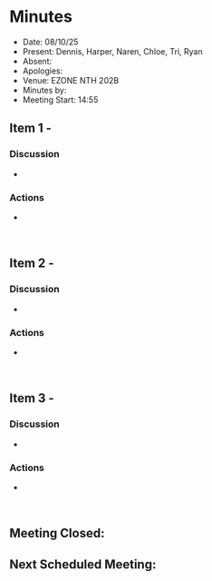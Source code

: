 # Minutes 

- Date: 08/10/25
- Present: Dennis, Harper, Naren, Chloe, Tri, Ryan 
- Absent:
- Apologies:
- Venue: EZONE NTH 202B 
- Minutes by: 
- Meeting Start: 14:55

## Item 1 - 
> **<Description>**

### Discussion
 - 

### Actions
 - 
<br>

## Item 2 - 
> **<Description>**

### Discussion
 - 

### Actions
 - 
<br>

## Item 3 - 
> **<Description>**

### Discussion
 - 
### Actions
 - 
<br>

## Meeting Closed:

## Next Scheduled Meeting:
